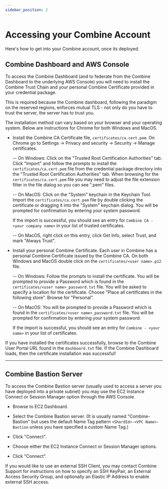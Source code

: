 ```yaml
---
sidebar_position: 2
---
```


# Accessing your Combine Account

Here's how to get into your Combine account, once its deployed.

## Combine Dashboard and AWS Console

To access the Combine Dashboard (and to federate from the Combine Dashboard to the underlying AWS Console) you will need to install the Combine Trust Chain and your personal Combine Certificate provided in your credential package.

This is required because the Combine dashboard, following the paradigm on the reserved regions, enforces mutual TLS - not only do you have to trust the server, the server has to trust you.

The installation method can vary based on your browser and your operating system. Below are instructions for Chrome for both Windows and MacOS.

- Install the Combine CA Certificate file, `certificates/ca.cert.pem`. On Chrome go to Settings -> Privacy and security -> Security -> Manage certificates.

  -- On Windows: Click on the "Trusted Root Certification Authorities" tab. Click "Import" and follow the prompts to install the `certificates/ca.cert.pem` file from the credential package directory into the "Trusted Root Certification Authorities" tab. When browsing for the `certificates/ca.cert.pem` file you may need to adjust the file extension filter in the file dialog so you can see ".pem" files.

  -- On MacOS: Click on the "System" keychain in the Keychain Tool. Import the `certificates/ca.cert.pem` file by double clicking the certificate or dragging it into the "System" keychain dialog. You will be prompted for confirmation by entering your system password.

  If the import is successful, you should see an entry for `Combine CA - <your company name>` in your list of trusted certificates.

  -- On MacOS, right click on this entry, click Get Info, select Trust, and mark "Always Trust".

- Install your personal Combine Certificate. Each user in Combine has a personal Combine Certificate issued by the Combine CA. On both Windows and MacOS double click on the `certificates/<user name>.p12` file.

  -- On Windows: Follow the prompts to install the certificate. You will be prompted to provide a Password which is found in the `certificates/<user name>_password.txt` file. You will be asked to specify a location for the certificate. Choose "Place all certificates in the following store". Browse for "Personal".

  -- On MacOS: You will be prompted to provide a Password which is found in the `certificates/<user name>_password.txt` file. You will be prompted for confirmation by entering your system password.

  If the import is successful, you should see an entry for `Combine - <your name>` in your list of certificates.

If you have installed the certificates successfully, browse to the Combine User Portal URL found in the `dashboard.txt` file. If the Combine Dashboard loads, then the certificate installation was successful!

---

## Combine Bastion Server

To access the Combine Bastion server (usually used to access a server you have deployed into a private subnet) you may use the EC2 Instance Connect or Session Manager option through the AWS Console.

- Browse to EC2 Dashboard.

- Select the Combine Bastion server. (It is usually named "Combine-Bastion" but uses the default Name Tag pattern `<ShardId>-<VPC Name>-Bastion` unless you have specified a custom Name Tag.)

- Click "Connect".

- Choose either the EC2 Instance Connect or Session Manager options.

- Click "Connect".

If you would like to use an external SSH Client, you may contact Combine Support for instructions on how to specify an SSH KeyPair, an External Access Security Group, and optionally an Elastic IP Address to enable external SSH access.

